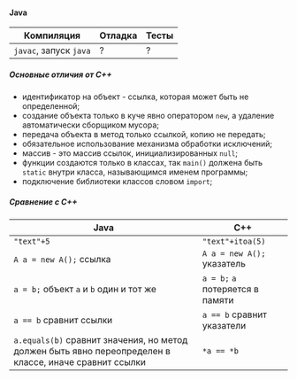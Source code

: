 #### Java

| Компиляция | Отладка | Тесты |
| --- | --- | --- |
| `javac`, запуск `java` | ? | ? |

##### Основные отличия от C++

- идентификатор на объект - ссылка, которая может быть не определенной;
- создание объекта только в куче явно оператором `new`, а удаление автоматически сборщиком мусора;
- передача объекта в метод только ссылкой, копию не передать;
- обязательное использование механизма обработки исключений;
- массив - это массив ссылок, инициализированных `null`;
- функции создаются только в классах, так `main()` должена быть `static` внутри класса, называющимся именем программы;
- подключение библиотеки классов словом `import`;

##### Сравнение с C++

| Java | C++ |
| --- | --- |
| `"text"+5` | `"text"+itoa(5)` |
| `A a = new A();` ссылка | `A a = new A();` указатель |
| `a = b;` объект `a` и `b` один и тот же | `a = b;` `a` потеряется в памяти  |
| `a == b` сравнит ссылки | `a == b` сравнит указатели |
| `a.equals(b)` сравнит значения, но метод должен быть явно переопределен в классе, иначе сравнит ссылки | `*a == *b` |
